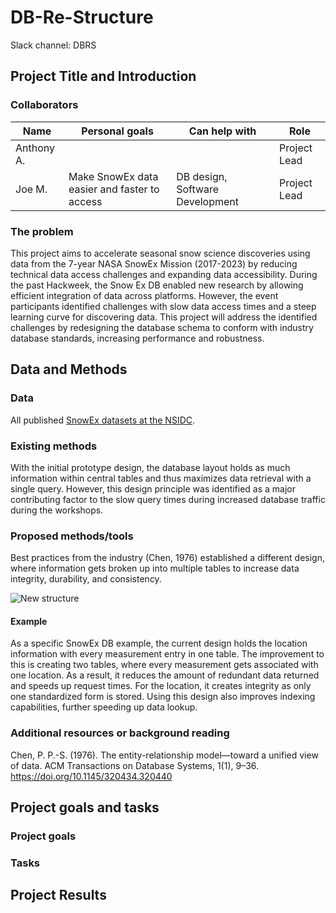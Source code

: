 # DB-Re-Structure
Slack channel: DBRS

## Project Title and Introduction

### Collaborators

| Name | Personal goals | Can help with | Role |
| ------------- | ------------- | ------------- | ------------- |
| Anthony A. |  |  | Project Lead |
| Joe M. | Make SnowEx data easier and faster to access | DB design, Software Development | Project Lead |

### The problem
This project aims to accelerate seasonal snow science discoveries using data from the 7-year NASA SnowEx Mission (2017-2023) by reducing technical data access challenges and expanding data accessibility. During the past Hackweek, the Snow Ex DB enabled new research by allowing efficient integration of data across platforms. However, the event participants identified challenges with slow data access times and a steep learning curve for discovering data. This project will address the identified challenges by redesigning the database schema to conform with industry database standards, increasing performance and robustness.

## Data and Methods

### Data
All published [SnowEx datasets at the NSIDC](https://nsidc.org/data/snowex/data).

### Existing methods
With the initial prototype design, the database layout holds as much information within central tables and thus maximizes data retrieval with a single query. However, this design principle was identified as a major contributing factor to the slow query times during increased database traffic during the workshops.

### Proposed methods/tools
Best practices from the industry (Chen, 1976) established a different design, where information gets broken up into multiple tables to increase data integrity, durability, and consistency.

![New structure](https://github.com/snowex-hackweek/db-re-structure/blob/main/diagrams/DB_break_up_tables.png?raw=true)

#### Example
As a specific SnowEx DB example, the current design holds the location information with every measurement entry in one table. The improvement to this is creating two tables, where every measurement gets associated with one location. As a result, it reduces the amount of redundant data returned and speeds up request times. For the location, it creates integrity as only one standardized form is stored. Using this design also improves indexing capabilities, further speeding up data lookup.

### Additional resources or background reading
Chen, P. P.-S. (1976). The entity-relationship model—toward a unified view of data. ACM Transactions on Database Systems, 1(1), 9–36. https://doi.org/10.1145/320434.320440

## Project goals and tasks

### Project goals

### Tasks


## Project Results
